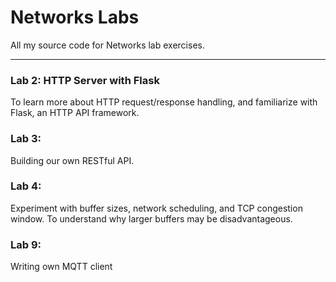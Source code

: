 # Networks Labs
All my source code for Networks lab exercises.

---

### Lab 2: HTTP Server with Flask
To learn more about HTTP request/response handling, and familiarize with Flask, an HTTP API framework.

### Lab 3:
Building our own RESTful API.

### Lab 4:
Experiment with buffer sizes, network scheduling, and TCP congestion window. To understand why larger buffers may be disadvantageous.

### Lab 9:
Writing own MQTT client
